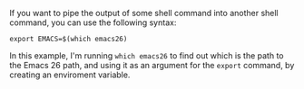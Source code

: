 If you want to pipe the output of some shell command into another shell command, you can use the following syntax:

```
export EMACS=$(which emacs26)
```

In this example, I'm running `which emacs26` to find out which is the path to the Emacs 26 path, and using it as an argument
for the `export` command, by creating an enviroment variable.
